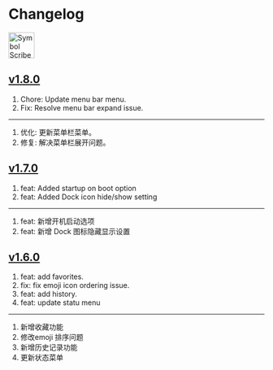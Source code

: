Changelog
===

<a target="_blank" href="https://apps.apple.com/app/symbol-scribe/id6470879005" title="Symbol Scribe for macOS">
<img alt="Symbol Scribe for macOS" src="https://jaywcjlove.github.io/sb/download/macos.svg" height="51">
</a>

## [v1.8.0](https://github.com/jaywcjlove/daybar/releases/tag/v1.8.0)

1. Chore: Update menu bar menu.
2. Fix: Resolve menu bar expand issue.

---

1. 优化: 更新菜单栏菜单。
2. 修复: 解决菜单栏展开问题。

## [v1.7.0](https://github.com/jaywcjlove/daybar/releases/tag/v1.7.0)

1. feat: Added startup on boot option
2. feat: Added Dock icon hide/show setting

---

1. feat: 新增开机启动选项
2. feat: 新增 Dock 图标隐藏显示设置

## [v1.6.0](https://github.com/jaywcjlove/daybar/releases/tag/v1.6.0)

1. feat: add favorites.
2. fix: fix emoji icon ordering issue.
3. feat: add history.
4. feat: update statu menu

---

1. 新增收藏功能
2. 修改emoji 排序问题
3. 新增历史记录功能
4. 更新状态菜单
